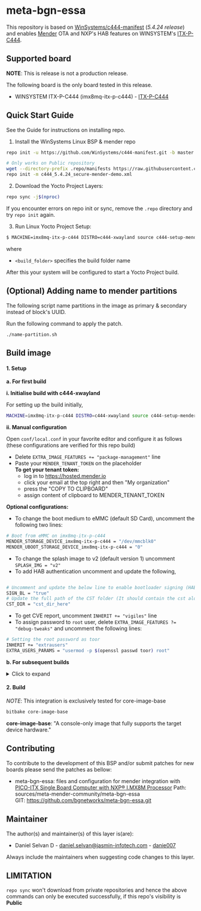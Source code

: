 <!-- File: README.md
     Author: Daniel Selvan, Jasmin Infotech
-->

# meta-bgn-essa

This repository is based on [WinSystems/c444-manifest](https://github.com/WinSystems/c444-manifest/tree/master) (_5.4.24 release_) and enables [Mender](https://mender.io/) OTA and NXP's HAB features on WINSYSTEM's [ITX-P-C444](https://www.winsystems.com/product/itx-p-c444/).

## Supported board

**NOTE**: This is release is not a production release.

The following board is the only board tested in this release.

- WINSYSTEM ITX-P-C444 (imx8mq-itx-p-c444) - [ITX-P-C444](https://www.winsystems.com/product/itx-p-c444/)

## Quick Start Guide

See the Guide for instructions on installing repo.

1. Install the WinSystems Linux BSP & mender repo

```bash
repo init -u https://github.com/WinSystems/c444-manifest.git -b master -m itx-p-c444_5.4.24.xml

# Only works on Public repository
wget --directory-prefix .repo/manifests https://raw.githubusercontent.com/bgnetworks/meta-bgn-essa/zeus/meta-bgn-essa/scripts/c444_5.4.24_secure-mender-demo.xml
repo init -m c444_5.4.24_secure-mender-demo.xml
```

2. Download the Yocto Project Layers:

```bash
repo sync -j$(nproc)
```

If you encounter errors on repo init or sync, remove the `.repo` directory and try `repo init` again.

3. Run Linux Yocto Project Setup:

```bash
$ MACHINE=imx8mq-itx-p-c444 DISTRO=c444-xwayland source c444-setup-mender.sh -b <build_folder>
```

where

- `<build_folder>` specifies the build folder name

After this your system will be configured to start a Yocto Project build.

## (Optional) Adding name to mender partitions

The following script name partitions in the image as primary & secondary instead of block's UUID.

Run the following command to apply the patch.

```shell
./name-partition.sh
```

## Build image

#### 1. Setup

**a. For first build**

**i. Initialise build with c444-xwayland**

For setting up the build initially,

```bash
MACHINE=imx8mq-itx-p-c444 DISTRO=c444-xwayland source c444-setup-mender.sh -b build
```

**ii. Manual configuration**

Open `conf/local.conf` in your favorite editor and configure it as follows (these configurations are verified for this repo build)

- Delete `EXTRA_IMAGE_FEATURES += "package-management"` line
- Paste your `MENDER_TENANT_TOKEN` on the placeholder  
  **To get your tenant token:**
  - log in to https://hosted.mender.io
  - click your email at the top right and then "My organization"
  - press the "COPY TO CLIPBOARD"
  - assign content of clipboard to MENDER_TENANT_TOKEN

**Optional configurations:**

- To change the boot medium to eMMC (default SD Card), uncomment the following two lines:

```bash
# Boot from eMMC on imx8mq-itx-p-c444
MENDER_STORAGE_DEVICE_imx8mq-itx-p-c444 = "/dev/mmcblk0"
MENDER_UBOOT_STORAGE_DEVICE_imx8mq-itx-p-c444 = "0"
```

- To change the splash image to v2 (default version 1) uncomment `SPLASH_IMG = "v2"`
- To add HAB authentication uncomment and update the following,

```bash

# Uncomment and update the below line to enable bootloader signing (HAB Authentication)
SIGN_BL = "true"
# Update the full path of the CST folder (It should contain the cst along with the certificates)
CST_DIR = "cst_dir_here"
```

- To get CVE report, uncomment `INHERIT += "vigiles"` line
- To assign password to `root` user, delete `EXTRA_IMAGE_FEATURES ?= "debug-tweaks"` and uncomment the following lines:

```bash
# Setting the root password as toor
INHERIT += "extrausers"
EXTRA_USERS_PARAMS = "usermod -p $(openssl passwd toor) root"
```

**b. For subsequent builds**

<details>
<summary>
Click to expand
</summary>

For subsequent builds, (_this will export yocto variables, hence bitbake and other build commands can be recognized_)

```bash
source setup-environment build
```

</details>

#### 2. Build

_NOTE_: This integration is exclusively tested for core-image-base

```bash
bitbake core-image-base
```

**core-image-base**: "A console-only image that fully supports the target device hardware."

## Contributing

To contribute to the development of this BSP and/or submit patches for new boards please send the patches as bellow:

- meta-bgn-essa: files and configuration for mender integration with [PICO-ITX Single Board Computer with NXP® I.MX8M Processor](https://www.winsystems.com/product/itx-p-c444/)
  Path: sources/meta-mender-community/meta-bgn-essa  
  GIT: https://github.com/bgnetworks/meta-bgn-essa.git

## Maintainer

The author(s) and maintainer(s) of this layer is(are):

- Daniel Selvan D - <daniel.selvan@jasmin-infotech.com> - [danie007](https://github.com/danie007)

Always include the maintainers when suggesting code changes to this layer.

## LIMITATION

`repo sync` won't download from private repositories and hence the above commands can only be executed successfully, if this repo's visibility is **Public**
